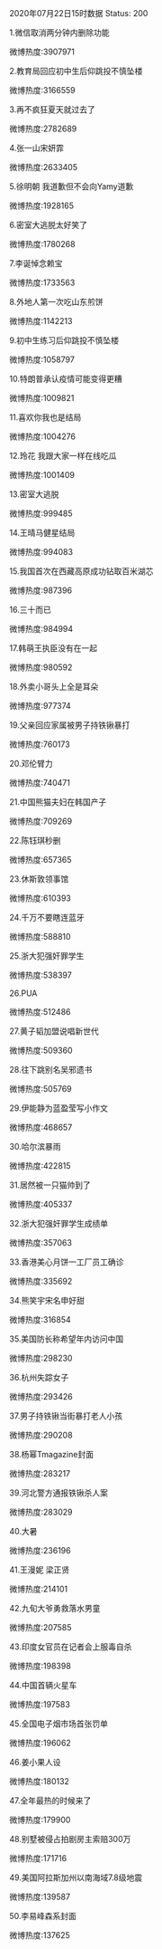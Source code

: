 2020年07月22日15时数据
Status: 200

1.微信取消两分钟内删除功能

微博热度:3907971

2.教育局回应初中生后仰跳投不慎坠楼

微博热度:3166559

3.再不疯狂夏天就过去了

微博热度:2782689

4.张一山宋妍霏

微博热度:2633405

5.徐明朝 我道歉但不会向Yamy道歉

微博热度:1928165

6.密室大逃脱太好笑了

微博热度:1780268

7.李诞悼念赖宝

微博热度:1733563

8.外地人第一次吃山东煎饼

微博热度:1142213

9.初中生练习后仰跳投不慎坠楼

微博热度:1058797

10.特朗普承认疫情可能变得更糟

微博热度:1009821

11.喜欢你我也是结局

微博热度:1004276

12.玲花 我跟大家一样在线吃瓜

微博热度:1001409

13.密室大逃脱

微博热度:999485

14.王晴马健星结局

微博热度:994083

15.我国首次在西藏高原成功钻取百米湖芯

微博热度:987396

16.三十而已

微博热度:984994

17.韩萌王执臣没有在一起

微博热度:980592

18.外卖小哥头上全是耳朵

微博热度:977374

19.父亲回应家属被男子持铁锹暴打

微博热度:760173

20.邓伦臂力

微博热度:740471

21.中国熊猫夫妇在韩国产子

微博热度:709269

22.陈钰琪秒删

微博热度:657365

23.休斯敦领事馆

微博热度:610393

24.千万不要瞎连蓝牙

微博热度:588810

25.浙大犯强奸罪学生

微博热度:538397

26.PUA

微博热度:512486

27.黄子韬加盟说唱新世代

微博热度:509360

28.往下跳别名吴邪遗书

微博热度:505769

29.伊能静为蓝盈莹写小作文

微博热度:468657

30.哈尔滨暴雨

微博热度:422815

31.居然被一只猫帅到了

微博热度:405337

32.浙大犯强奸罪学生成绩单

微博热度:357063

33.香港美心月饼一工厂员工确诊

微博热度:335692

34.熊笑宇宋名申好甜

微博热度:316854

35.美国防长称希望年内访问中国

微博热度:298230

36.杭州失踪女子

微博热度:293426

37.男子持铁锹当街暴打老人小孩

微博热度:290208

38.杨幂Tmagazine封面

微博热度:283217

39.河北警方通报铁锹杀人案

微博热度:283029

40.大暑

微博热度:236196

41.王漫妮 梁正贤

微博热度:214101

42.九旬大爷勇救落水男童

微博热度:207585

43.印度女官员在记者会上服毒自杀

微博热度:198398

44.中国首辆火星车

微博热度:197583

45.全国电子烟市场首张罚单

微博热度:196062

46.姜小果人设

微博热度:180132

47.全年最热的时候来了

微博热度:179900

48.别墅被侵占拍剧房主索赔300万

微博热度:171716

49.美国阿拉斯加州以南海域7.8级地震

微博热度:139587

50.李易峰森系封面

微博热度:137625

